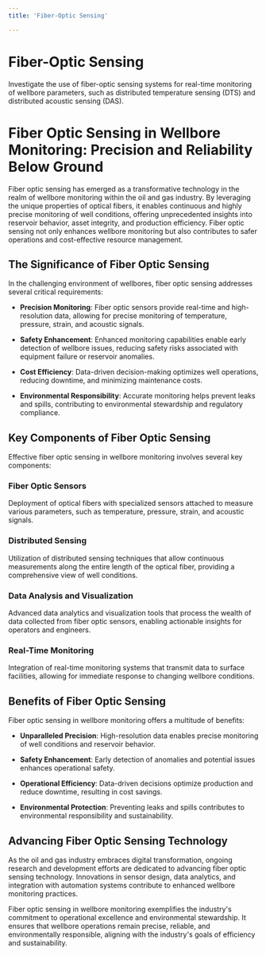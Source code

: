 ```yaml
---
title: 'Fiber-Optic Sensing'

---
```


# Fiber-Optic Sensing

Investigate the use of fiber-optic sensing systems for real-time monitoring of wellbore parameters, such as distributed temperature sensing (DTS) and distributed acoustic sensing (DAS).

# Fiber Optic Sensing in Wellbore Monitoring: Precision and Reliability Below Ground

Fiber optic sensing has emerged as a transformative technology in the realm of wellbore monitoring within the oil and gas industry. By leveraging the unique properties of optical fibers, it enables continuous and highly precise monitoring of well conditions, offering unprecedented insights into reservoir behavior, asset integrity, and production efficiency. Fiber optic sensing not only enhances wellbore monitoring but also contributes to safer operations and cost-effective resource management.

## The Significance of Fiber Optic Sensing

In the challenging environment of wellbores, fiber optic sensing addresses several critical requirements:

- **Precision Monitoring**: Fiber optic sensors provide real-time and high-resolution data, allowing for precise monitoring of temperature, pressure, strain, and acoustic signals.

- **Safety Enhancement**: Enhanced monitoring capabilities enable early detection of wellbore issues, reducing safety risks associated with equipment failure or reservoir anomalies.

- **Cost Efficiency**: Data-driven decision-making optimizes well operations, reducing downtime, and minimizing maintenance costs.

- **Environmental Responsibility**: Accurate monitoring helps prevent leaks and spills, contributing to environmental stewardship and regulatory compliance.

## Key Components of Fiber Optic Sensing

Effective fiber optic sensing in wellbore monitoring involves several key components:

### Fiber Optic Sensors

Deployment of optical fibers with specialized sensors attached to measure various parameters, such as temperature, pressure, strain, and acoustic signals.

### Distributed Sensing

Utilization of distributed sensing techniques that allow continuous measurements along the entire length of the optical fiber, providing a comprehensive view of well conditions.

### Data Analysis and Visualization

Advanced data analytics and visualization tools that process the wealth of data collected from fiber optic sensors, enabling actionable insights for operators and engineers.

### Real-Time Monitoring

Integration of real-time monitoring systems that transmit data to surface facilities, allowing for immediate response to changing wellbore conditions.

## Benefits of Fiber Optic Sensing

Fiber optic sensing in wellbore monitoring offers a multitude of benefits:

- **Unparalleled Precision**: High-resolution data enables precise monitoring of well conditions and reservoir behavior.

- **Safety Enhancement**: Early detection of anomalies and potential issues enhances operational safety.

- **Operational Efficiency**: Data-driven decisions optimize production and reduce downtime, resulting in cost savings.

- **Environmental Protection**: Preventing leaks and spills contributes to environmental responsibility and sustainability.

## Advancing Fiber Optic Sensing Technology

As the oil and gas industry embraces digital transformation, ongoing research and development efforts are dedicated to advancing fiber optic sensing technology. Innovations in sensor design, data analytics, and integration with automation systems contribute to enhanced wellbore monitoring practices.

Fiber optic sensing in wellbore monitoring exemplifies the industry's commitment to operational excellence and environmental stewardship. It ensures that wellbore operations remain precise, reliable, and environmentally responsible, aligning with the industry's goals of efficiency and sustainability.
